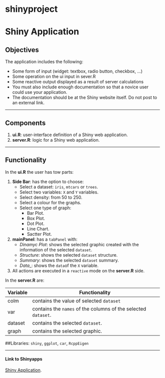 # shinyproject



# Shiny Application

## Objectives 
The application includes the following:

- Some form of input (widget: textbox, radio button, checkbox, ...)
- Some operation on the ui input in sever.R
- Some reactive output displayed as a result of server calculations
- You must also include enough documentation so that a novice user could use your application.
- The documentation should be at the Shiny website itself. Do not post to an external link.
*****
## Components
1. **ui.R**: user-interface definition of a Shiny web application.
2. **server.R**: logic for a Shiny web application.
*****
## Functionality
In the **ui.R** the user has tow parts:

1. **Side Bar**: has the option to choose:
    - Select a dataset: `iris`, `mtcars` or `trees`.
    - Select two variables: `X` and `Y` variables.
    - Select density:  from 50 to 250.
    - Select a colour for the graphs.
    - Select one type of graph:
      * Bar Plot.
      * Box Plot.
      * Dot Plot.
      * Line Chart.
      * Sactter Plot.
2. **mainPanel**: has a `tabPanel` with:
   - _Dinamyc Plot_: shows the selected graphic created with the information of the selected `dataset`.
   - _Structure_: shows the selected `dataset` structure.
   - _Summary_: shows the selected `dataset` summary.
   - _Data__: shows the `data`of the `X` variable.
3. All actions are executed in a `reactive` mode on the **server.R** side.

In the **server.R** are:

|   Variable   | Functionality | 
| ------------ | ------------- | 
| colm         | contains the value of selected `dataset`  
| var          | contains the `names` of the columns of the selected `dataset`.  | 
| dataset      | contains the selected `dataset`.|
| graph        | contains the selected graphic.|

##Libraries:
`shiny`, `ggplot`, `car`, `RcppEigen`
*******

#### Link to Shinyapps

[Shiny Application](https://sigma360.shinyapps.io/shinyproject_coursera/).
